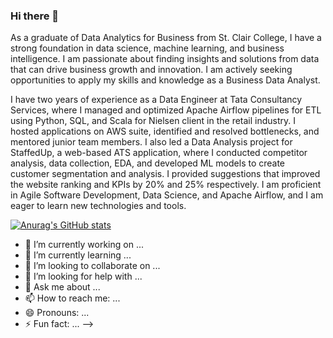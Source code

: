 ### Hi there 👋

As a graduate of Data Analytics for Business from St. Clair College, I have a strong foundation in data science, machine learning, and business intelligence. I am passionate about finding insights and solutions from data that can drive business growth and innovation. I am actively seeking opportunities to apply my skills and knowledge as a Business Data Analyst.

I have two years of experience as a Data Engineer at Tata Consultancy Services, where I managed and optimized Apache Airflow pipelines for ETL using Python, SQL, and Scala for Nielsen client in the retail industry. I hosted applications on AWS suite, identified and resolved bottlenecks, and mentored junior team members. I also led a Data Analysis project for StaffedUp, a web-based ATS application, where I conducted competitor analysis, data collection, EDA, and developed ML models to create customer segmentation and analysis. I provided suggestions that improved the website ranking and KPIs by 20% and 25% respectively. I am proficient in Agile Software Development, Data Science, and Apache Airflow, and I am eager to learn new technologies and tools.

[![Anurag's GitHub stats](https://github-readme-stats.vercel.app/api?username=ace97&show_icons=true&theme=dark&hide_rank=true)](https://github.com/anuraghazra/github-readme-stats)

- 🔭 I’m currently working on ...
- 🌱 I’m currently learning ...
- 👯 I’m looking to collaborate on ...
- 🤔 I’m looking for help with ...
- 💬 Ask me about ...
- 📫 How to reach me: ...
- 😄 Pronouns: ...
- ⚡ Fun fact: ...
-->
